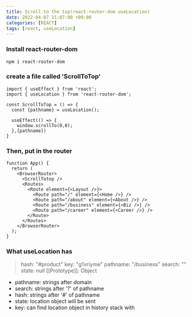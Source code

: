 ```yaml
---
title: Scroll to the top(react-router-dom useLocation)
date: 2022-04-07 21:07:00 +09:00
categories: [REACT]
tags: [react, useLocation]
---
```


### Install react-router-dom
`````
npm i react-router-dom
`````

### create a file called 'ScrollToTop'
`````
import { useEffect } from 'react';
import { useLocation } from 'react-router-dom';

const ScrollToTop = () => {
  const {pathname} = useLocation();
  
  useEffect(() => {
    window.scrollTo(0,0);
  },[pathname])
}
`````

### Then, put in the router
`````
function App() {
  return (
    <BrowserRouter>
      <ScrollTotop />
      <Routes>
        <Route element={<Layout />}>
          <Route path="/" element={<Home />} />
          <Route path="/about" element={<About />} />
          <Route path="/business" element={<Biz />} />
          <Route path="/career" element={<Career />} />
        </Route>
      </Routes>
    </BrowserRouter>
  );
}
`````

### What useLocation has
> hash: "#product"
> key: "g1vriyme"
> pathname: "/business"
> search: ""
> state: null
> [[Prototype]]: Object

- pathname: strings after domain
- search: strings after '?' of pathname
- hash: strings after '#' of pathname
- state: location object will be sent
- key: can find location object in history stack with











